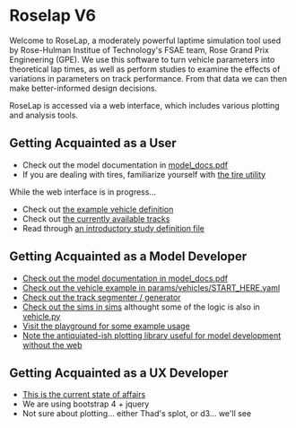 # Roselap V6
Welcome to RoseLap, a moderately powerful laptime simulation tool used by Rose-Hulman Institue of Technology's FSAE team, Rose Grand Prix Engineering (GPE). We use this software to turn vehicle parameters into theoretical lap times, as well as perform studies to examine the effects of variations in parameters on track performance. From that data we can then make better-informed design decisions.

RoseLap is accessed via a web interface, which includes various plotting and analysis tools.

## Getting Acquainted as a User

- Check out the model documentation in [model_docs.pdf](./sim/docs/model_docs.pdf)
- If you are dealing with tires, familiarize yourself with [the tire utility](./tire_utility)

While the web interface is in progress...

- Check out [the example vehicle definition](./example/VEHICLE_START_HERE.yaml)
- Check out [the currently available tracks](./example/tracks)
- Read through [an introductory study definition file](./example/STUDY_START_HERE.yaml)

## Getting Acquainted as a Model Developer

- [Check out the model documentation in model_docs.pdf](./sim/docs/model_docs.pdf)
- [Check out the vehicle example in params/vehicles/START_HERE.yaml](./py/RoseLapCore/params/vehicles/START_HERE.yaml)
- [Check out the track segmenter / generator](./py/RoseLapCore/input_processing/track_segementation.py)
- [Check out the sims in sims](./sims) althought some of the logic is also in [vehicle.py](./py/RoseLapCore/input_processing/vehicle.py)
- [Visit the playground for some example usage](./sim/example)
- [Note the antiquiated-ish plotting library useful for model development without the web](./py/RoseLapCore/plottools.py)

## Getting Acquainted as a UX Developer
- [This is the current state of affairs](http://rosegpe.ddns.net/RoseLap/)
- We are using bootstrap 4 + jquery
- Not sure about plotting... either Thad's splot, or d3... we'll see